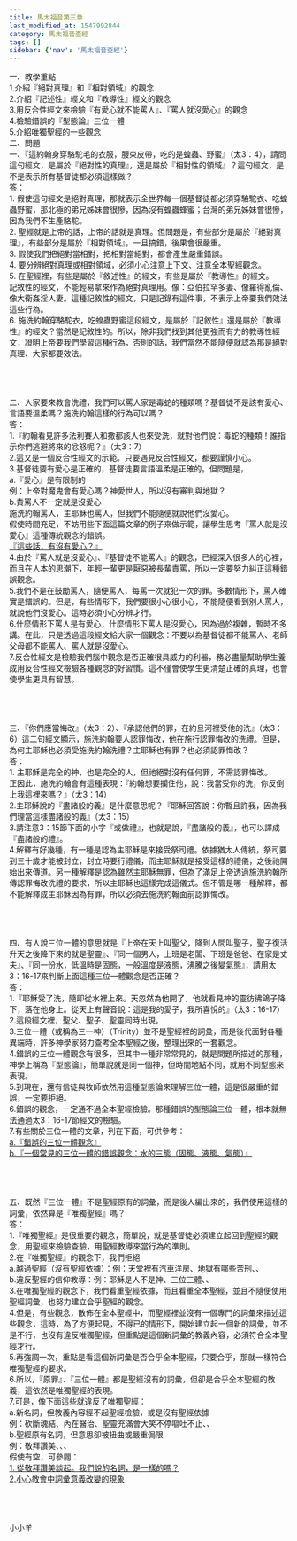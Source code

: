 ```yaml
---
title: 馬太福音第三章
last_modified_at: 1547992844
category: 馬太福音查經
tags: []
sidebar: {'nav': '馬太福音查經'}
---
```


<p>一、教學重點<br/>1.介紹『絕對真理』和『相對領域』的觀念<br/>2.介紹『記述性』經文和『教導性』經文的觀念<br/>3.用反合性經文來檢驗『有愛心就不能罵人』、『罵人就沒愛心』的觀念<br/>4.檢驗錯誤的『型態論』三位一體<br/>5.介紹唯獨聖經的一些觀念<br/><!--more-->二、問題<br/>一、『這約翰身穿駱駝毛的衣服，腰束皮帶，吃的是蝗蟲、野蜜』（太3：4），請問這句經文，是屬於『絕對性的真理』，還是屬於『相對性的領域』？這句經文，是不是表示所有基督徒都必須這樣做？<br/>答：<br/>1.	假使這句經文是絕對真理，那就表示全世界每一個基督徒都必須穿駱駝衣、吃蝗蟲野蜜，那北極的弟兄姊妹會很慘，因為沒有蝗蟲蜂蜜；台灣的弟兄姊妹會很慘，因為我們不生產駱駝。<br/>2.	聖經就是上帝的話，上帝的話就是真理。但問題是，有些部分是屬於『絕對真理』，有些部分是屬於『相對領域』，一旦搞錯，後果會很嚴重。<br/>3.	假使我們把絕對當相對，把相對當絕對，都會產生嚴重錯誤。<br/>4.	要分辨絕對真理或相對領域，必須小心注意上下文、注意全本聖經觀念。<br/>5.	在聖經裡，有些是屬於『敘述性』的經文，有些是屬於『教導性』的經文。<br/>記敘性的經文，不能輕易拿來作為絕對真理用。像：亞伯拉罕多妻、像羅得亂倫、像大衛姦淫人妻。這種記敘性的經文，只是記錄有這件事，不表示上帝要我們效法這些行為。<br/>6.	施洗約翰穿駱駝衣，吃蝗蟲野蜜這段經文，是屬於『記敘性』還是屬於『教導性』的經文？當然是記敘性的。所以，除非我們找到其他更強而有力的教導性經文，證明上帝要我們學習這種行為，否則的話，我們當然不能隨便就認為那是絕對真理、大家都要效法。<br/><br/><br/><br/><br/>二、人家要來教會洗禮，我們可以罵人家是毒蛇的種類嗎？基督徒不是該有愛心、言語要溫柔嗎？施洗約翰這樣的行為可以嗎？<br/>答：<br/>1.『約翰看見許多法利賽人和撒都該人也來受洗，就對他們說：毒蛇的種類！誰指示你們逃避將來的忿怒呢？』（太3：7）<br/>2.這又是一個反合性經文的示範。只要遇見反合性經文，都要謹慎小心。<br/>3.基督徒要有愛心是正確的，基督徒要言語溫柔是正確的。但問題是，<br/>a.『愛心』是有限制的<br/>例：上帝對魔鬼會有愛心嗎？神愛世人，所以沒有審判與地獄？<br/>b.責罵人不一定就是沒愛心<br/>施洗約翰罵人，主耶穌也罵人，但我們不能隨便就說他們沒愛心。<br/>假使時間充足，不妨用些下面這篇文章的例子來做示範，讓學生思考『罵人就是沒愛心』這種傳統觀念的錯誤。<br/><a href="/posts/269192584">『這些話，有沒有愛心？』</a><br/>4.由於『罵人就是沒愛心』、『基督徒不能罵人』的觀念，已經深入很多人的心裡，而且在人本的思潮下，年輕一輩更是厭惡被長輩責罵，所以一定要努力糾正這種錯誤觀念。<br/>5.我們不是在鼓勵罵人，隨便罵人，每罵一次就犯一次的罪。多數情形下，罵人確實是錯誤的。但是，有些情形下，我們要很小心很小心，不能隨便看到別人罵人，就說他們沒愛心。這時必須小心分辨才行。<br/>6.什麼情形下罵人是有愛心，什麼情形下罵人是沒愛心，因為過於複雜，暫時不多講。在此，只是透過這段經文給大家一個觀念：不要以為基督徒都不能罵人、老師父母都不能罵人、罵人就是沒愛心。<br/>7.反合性經文是檢驗我們腦中觀念是否正確很具威力的利器，務必盡量幫助學生養成用反合性經文檢驗各種觀念的好習慣。這不僅會使學生更清楚正確的真理，也會使學生更具有智慧。<br/><br/><br/><br/><br/>三、『你們應當悔改』（太3：2）、『承認他們的罪，在約旦河裡受他的洗』（太3：6）這二句經文顯示，施洗約翰要人認罪悔改，他在施行認罪悔改的洗禮。但是，為何主耶穌也必須受施洗約翰洗禮？主耶穌也有罪？也必須認罪悔改？<br/>答：<br/>1.	主耶穌是完全的神，也是完全的人，但祂絕對沒有任何罪，不需認罪悔改。<br/>正因此，施洗約翰會有這種表現：『約翰想要攔住他，說：我當受你的洗，你反倒上我這裡來嗎？』（太3：14）<br/>2.主耶穌說的『盡諸般的義』是什麼意思呢？『耶穌回答說：你暫且許我，因為我們理當這樣盡諸般的義』（太3：15）<br/>3.請注意3：15節下面的小字『或做禮』，也就是說，『盡諸般的義』，也可以譯成『盡諸般的禮』。<br/>4.解釋有好幾種，有一種是認為主耶穌是來接受祭司禮。依據猶太人傳統，祭司要到三十歲才能被封立，封立時要行禮儀，而主耶穌就是接受這樣的禮儀，之後祂開始出來傳道。另一種解釋是認為雖然主耶穌無罪，但為了滿足上帝透過施洗約翰所傳認罪悔改洗禮的要求，所以主耶穌也這樣完成這儀式。但不管是哪一種解釋，都不能解釋成主耶穌因為有罪，所以必須去施洗約翰面前認罪悔改。<br/><br/><br/><br/><br/>四、有人說三位一體的意思就是『上帝在天上叫聖父，降到人間叫聖子，聖子復活升天之後降下來的就是聖靈』、『同一個男人，上班是老闆、下班是爸爸、在家是丈夫』、『同一份水，低溫時是固態，一般溫度是液態，沸騰之後變氣態』，請用太3：16-17來判斷上面這種三位一體觀念是否正確？<br/>答：<br/>1.『耶穌受了洗，隨即從水裡上來。天忽然為他開了，他就看見神的靈彷彿鴿子降下，落在他身上。從天上有聲音說：這是我的愛子，我所喜悅的』（太3：16-17）<br/>2.這段經文裡，聖父、聖子、聖靈同時出現。<br/>3.三位一體（或稱為三一神）（Trinity）並不是聖經裡的詞彙，而是後代面對各種異端時，許多神學家努力查考全本聖經之後，整理出來的一套觀念。<br/>4.錯誤的三位一體觀念有很多，但其中一種非常常見的，就是問題所描述的那種，神學上稱為『型態論』，簡單說就是同一個神，但時間地點不同，就用不同型態來表現。<br/>5.到現在，還有信徒與牧師依然用這種型態論來理解三位一體，這是很嚴重的錯誤，一定要拒絕。<br/>6.錯誤的觀念，一定通不過全本聖經檢驗。那種錯誤的型態論三位一體，根本就無法通過太3：16-17節經文的檢驗。<br/>7.有些關於三位一體的文章，列在下面，可供參考：<br/><a href="/posts/269193748">a.『錯誤的三位一體觀念』</a><br/><a href="/posts/269191708">b.『一個常見的三位一體的錯誤觀念：水的三態（固態、液態、氣態）』</a><br/><br/><br/><br/><br/>五、既然『三位一體』不是聖經原有的詞彙，而是後人編出來的，我們使用這樣的詞彙，依然算是『唯獨聖經』嗎？<br/>答：<br/>1.『唯獨聖經』是很重要的觀念，簡單說，就是基督徒必須建立起回到聖經的觀念，用聖經來檢驗查驗，用聖經教導來當行為的準則。<br/>2.在『唯獨聖經』的觀念下，我們拒絕<br/>a.越過聖經（沒有聖經依據）：例：天堂裡有汽車洋房、地獄有哪些苦刑、、<br/>b.違反聖經的信仰教導：例：耶穌是人不是神、三位三體、、<br/>3.在唯獨聖經的觀念下，我們看重聖經依據，而且看重全本聖經，並且不隨便使用聖經詞彙，也努力建立合乎聖經的觀念。<br/>4.但是，有些觀念，散佈在全本聖經中，而聖經裡並沒有一個專門的詞彙來描述這些觀念，這時，為了方便起見，不得已的情形下，開始建立起一個新的詞彙，並不是不行，也沒有違反唯獨聖經，但重點是這個新詞彙的教義內容，必須符合全本聖經才行。<br/>5.再強調一次，重點是看這個新詞彙是否合乎全本聖經，只要合乎，那就一樣符合唯獨聖經的要求。<br/>6.所以，『原罪』、『三位一體』都是聖經沒有的詞彙，但卻是合乎全本聖經的教義，這依然是唯獨聖經的表現。<br/>7.可是，像下面這些就違反了唯獨聖經：<br/>a.新名詞，但教義內容經不起聖經檢驗，或是沒有聖經依據<br/>例：砍斷魂結、內在醫治、聖靈充滿會大笑不停嘔吐不止、、<br/>b.聖經原有名詞，但意思卻被扭曲或嚴重侷限<br/>例：敬拜讚美、、、<br/>假使有空，可參閱：<br/><a href="/posts/269191592">1.	從敬拜讚美談起。我們說的名詞，是一樣的嗎？</a><br/><a href="/posts/269192528">2.小心教會中詞彙意義改變的現象</a><br/><br/><br/><br/><br/>小小羊</p>